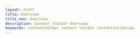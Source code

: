 ```yaml
---
layout: draft
title: Overview
title_nav: Overview
description: Context Toolbar Overview
keywords: contexttoolbar context toolbar contexttoolbarapi
---
```


